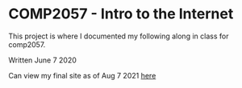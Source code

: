 # COMP2057 - Intro to the Internet
This project is where I documented my following along in class for comp2057. 

Written June 7 2020

Can view my final site as of Aug 7 2021 [here](http://garan119.myweb.cs.uwindsor.ca/)
